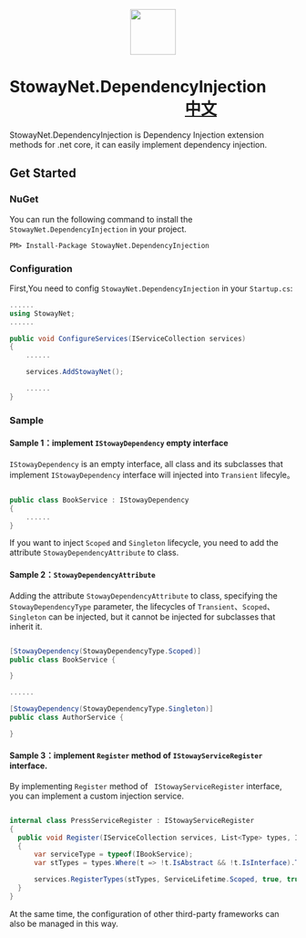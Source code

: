 <p align="center">
  <img height="80" src="https://s.gravatar.com/avatar/6275a0046443d6fb33421b52e503bc3e?s=140">
</p>

# StowayNet.DependencyInjection 　　　　　　　　　　　[中文](https://github.com/stoway/StowayNet.DependencyInjection/blob/master/README.md)
StowayNet.DependencyInjection is Dependency Injection extension methods for .net core, it can easily implement dependency injection.

## Get Started
### NuGet 

You can run the following command to install the `StowayNet.DependencyInjection` in your project.

```
PM> Install-Package StowayNet.DependencyInjection
```

### Configuration

First,You need to config `StowayNet.DependencyInjection` in your `Startup.cs`:
```c#
......
using StowayNet;
......

public void ConfigureServices(IServiceCollection services)
{
    ......

    services.AddStowayNet();

    ......
}

```

### Sample

#### Sample 1：implement `IStowayDependency` empty interface 

`IStowayDependency` is an empty interface, all class and its subclasses that implement `IStowayDependency` interface will injected into `Transient` lifecyle。

```c#

public class BookService : IStowayDependency
{
    ......
}

```
If you want to inject `Scoped` and `Singleton` lifecycle, you need to add the attribute `StowayDependencyAttribute` to class.

#### Sample 2：`StowayDependencyAttribute`

Adding the attribute `StowayDependencyAttribute` to class, specifying the `StowayDependencyType` parameter, the lifecycles of `Transient`、`Scoped`、 `Singleton` can be injected, but it cannot be injected for subclasses that inherit it.

```c#

[StowayDependency(StowayDependencyType.Scoped)]
public class BookService {

}

......

[StowayDependency(StowayDependencyType.Singleton)]
public class AuthorService {

}

```

#### Sample 3：implement `Register` method of `IStowayServiceRegister` interface.

By implementing `Register` method of ` IStowayServiceRegister` interface, you can implement a custom injection service.

```c#

internal class PressServiceRegister : IStowayServiceRegister
{
  public void Register(IServiceCollection services, List<Type> types, IConfiguration configuration)
  {
      var serviceType = typeof(IBookService);
      var stTypes = types.Where(t => !t.IsAbstract && !t.IsInterface).ToList();

      services.RegisterTypes(stTypes, ServiceLifetime.Scoped, true, true);
  }
}

```

At the same time, the configuration of other third-party frameworks can also be managed in this way.